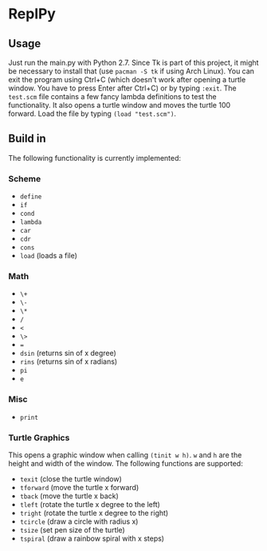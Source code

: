 # ReplPy

## Usage
Just run the main.py with Python 2.7. Since Tk is part of this project, it might be necessary to install that (use `pacman -S tk` if using Arch Linux). You can exit the program using Ctrl+C (which doesn't work after opening a turtle window. You have to press Enter after Ctrl+C) or by typing `:exit`. The `test.scm` file contains a few fancy lambda definitions to test the functionality. It also opens a turtle window and moves the turtle 100 forward. Load the file by typing `(load "test.scm")`.

## Build in 
The following functionality is currently implemented:

### Scheme
* `define`
* `if`
* `cond`
* `lambda`
* `car`
* `cdr`
* `cons`
* `load` (loads a file)

### Math
* `\+`
* `\-`
* `\*`
* `/`
* `<`
* `\>`
* `=`
* `dsin` (returns sin of x degree)
* `rins` (returns sin of x radians)
* `pi`
* `e`

### Misc
* `print`

### Turtle Graphics
This opens a graphic window when calling `(tinit w h)`. `w` and `h` are the height and width of the window.
The following functions are supported:
* `texit` (close the turtle window)
* `tforward` (move the turtle x forward)
* `tback` (move the turtle x back)
* `tleft` (rotate the turtle x degree to the left)
* `tright` (rotate the turtle x degree to the right)
* `tcircle` (draw a circle with radius x)
* `tsize` (set pen size of the turtle)
* `tspiral` (draw a rainbow spiral with x steps)
